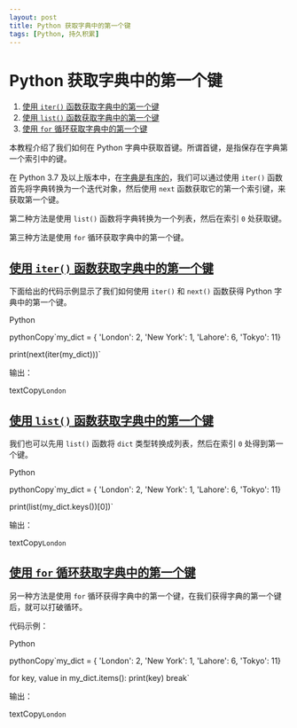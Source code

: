```yaml
---
layout: post
title: Python 获取字典中的第一个键
tags: [Python, 持久积累]
---
```


# Python 获取字典中的第一个键

1.  [使用 `iter()` 函数获取字典中的第一个键](https://www.delftstack.com/zh/howto/python/get-first-key-in-dictionary-python/#%25E4%25BD%25BF%25E7%2594%25A8-iter-%25E5%2587%25BD%25E6%2595%25B0%25E8%258E%25B7%25E5%258F%2596%25E5%25AD%2597%25E5%2585%25B8%25E4%25B8%25AD%25E7%259A%2584%25E7%25AC%25AC%25E4%25B8%2580%25E4%25B8%25AA%25E9%2594%25AE)
2.  [使用 `list()` 函数获取字典中的第一个键](https://www.delftstack.com/zh/howto/python/get-first-key-in-dictionary-python/#%25E4%25BD%25BF%25E7%2594%25A8-list-%25E5%2587%25BD%25E6%2595%25B0%25E8%258E%25B7%25E5%258F%2596%25E5%25AD%2597%25E5%2585%25B8%25E4%25B8%25AD%25E7%259A%2584%25E7%25AC%25AC%25E4%25B8%2580%25E4%25B8%25AA%25E9%2594%25AE)
3.  [使用 `for` 循环获取字典中的第一个键](https://www.delftstack.com/zh/howto/python/get-first-key-in-dictionary-python/#%25E4%25BD%25BF%25E7%2594%25A8-for-%25E5%25BE%25AA%25E7%258E%25AF%25E8%258E%25B7%25E5%258F%2596%25E5%25AD%2597%25E5%2585%25B8%25E4%25B8%25AD%25E7%259A%2584%25E7%25AC%25AC%25E4%25B8%2580%25E4%25B8%25AA%25E9%2594%25AE)

本教程介绍了我们如何在 Python 字典中获取首键。所谓首键，是指保存在字典第一个索引中的键。

在 Python 3.7 及以上版本中，在[字典是有序的](https://mail.python.org/pipermail/python-dev/2017-December/151283.html)，我们可以通过使用 `iter()` 函数首先将字典转换为一个迭代对象，然后使用 `next` 函数获取它的第一个索引键，来获取第一个键。

第二种方法是使用 `list()` 函数将字典转换为一个列表，然后在索引 `0` 处获取键。

第三种方法是使用 `for` 循环获取字典中的第一个键。

## [使用 `iter()` 函数获取字典中的第一个键](https://www.delftstack.com/zh/howto/python/get-first-key-in-dictionary-python/#%E4%BD%BF%E7%94%A8-iter-%E5%87%BD%E6%95%B0%E8%8E%B7%E5%8F%96%E5%AD%97%E5%85%B8%E4%B8%AD%E7%9A%84%E7%AC%AC%E4%B8%80%E4%B8%AA%E9%94%AE)

下面给出的代码示例显示了我们如何使用 `iter()` 和 `next()` 函数获得 Python 字典中的第一个键。

Python

 pythonCopy`my_dict = { 'London': 2, 'New York': 1, 'Lahore': 6, 'Tokyo': 11}

print(next(iter(my_dict)))`

输出：

 textCopy`London`

## [使用 `list()` 函数获取字典中的第一个键](https://www.delftstack.com/zh/howto/python/get-first-key-in-dictionary-python/#%E4%BD%BF%E7%94%A8-list-%E5%87%BD%E6%95%B0%E8%8E%B7%E5%8F%96%E5%AD%97%E5%85%B8%E4%B8%AD%E7%9A%84%E7%AC%AC%E4%B8%80%E4%B8%AA%E9%94%AE)

我们也可以先用 `list()` 函数将 `dict` 类型转换成列表，然后在索引 `0` 处得到第一个键。

Python

 pythonCopy`my_dict = { 'London': 2, 'New York': 1, 'Lahore': 6, 'Tokyo': 11}

print(list(my_dict.keys())[0])`

输出：

 textCopy`London`

## [使用 `for` 循环获取字典中的第一个键](https://www.delftstack.com/zh/howto/python/get-first-key-in-dictionary-python/#%E4%BD%BF%E7%94%A8-for-%E5%BE%AA%E7%8E%AF%E8%8E%B7%E5%8F%96%E5%AD%97%E5%85%B8%E4%B8%AD%E7%9A%84%E7%AC%AC%E4%B8%80%E4%B8%AA%E9%94%AE)

另一种方法是使用 `for` 循环获得字典中的第一个键，在我们获得字典的第一个键后，就可以打破循环。

代码示例：

Python

 pythonCopy`my_dict = { 'London': 2, 'New York': 1, 'Lahore': 6, 'Tokyo': 11}

for key, value in my_dict.items():
  print(key)
  break`

输出：

 textCopy`London`